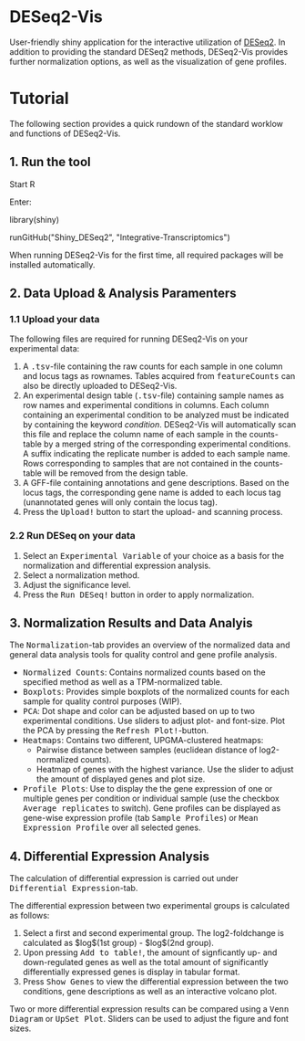 # DESeq2-Vis
User-friendly shiny application for the interactive utilization of <a href=https://doi.org/10.1186/s13059-014-0550-8>DESeq2</a>. In addition to providing the standard DESeq2 methods, DESeq2-Vis provides further normalization options, as well as the visualization of gene profiles.

# Tutorial
The following section provides a quick rundown of the standard worklow and functions of DESeq2-Vis.
## 1. Run the tool
Start R

Enter:

library(shiny)

runGitHub("Shiny_DESeq2", "Integrative-Transcriptomics")

When running DESeq2-Vis for the first time, all required packages will be installed automatically.

## 2. Data Upload & Analysis Paramenters

### 1.1 Upload your data
The following files are required for running DESeq2-Vis on your experimental data:
<ol>
  <li> A <tt>.tsv</tt>-file containing the raw counts for each sample in one column and locus tags as rownames. Tables acquired from <tt>featureCounts</tt> can also be directly uploaded to DESeq2-Vis.
  <li> An experimental design table (<tt>.tsv</tt>-file) containing sample names as row names and experimental conditions in columns. Each column containing an experimental condition to be analyzed must be indicated by containing the keyword <i>condition</i>. DESeq2-Vis will automatically scan this file and replace the column name of each sample in the counts-table by a merged string of the corresponding experimental conditions. A suffix indicating the replicate number is added to each sample name. Rows corresponding to samples that are not contained in the counts-table will be removed from the design table.
  <li> A GFF-file containing annotations and gene descriptions. Based on the locus tags, the corresponding gene name is added to each locus tag (unannotated genes will only contain the locus tag).
  <li> Press the <tt>Upload!</tt> button to start the upload- and scanning process. 
</ol>

### 2.2 Run DESeq on your data
<ol>
  <li> Select an <tt>Experimental Variable</tt> of your choice as a basis for the normalization and differential expression analysis. 
  <li> Select a normalization method. 
  <li> Adjust the significance level.
  <li> Press the <tt> Run DESeq!</tt> button in order to apply normalization.
</ol>

## 3. Normalization Results and Data Analyis
The <tt>Normalization</tt>-tab provides an overview of the normalized data and general data analysis tools for quality control and gene profile analysis.

<ul>
  <li> <tt>Normalized Counts</tt>: Contains normalized counts based on the specified method as well as a TPM-normalized table.
  <li> <tt>Boxplots</tt>: Provides simple boxplots of the normalized counts for each sample for quality control purposes (WIP).
  <li> <tt>PCA</tt>: Dot shape and color can be adjusted based on up to two experimental conditions. Use sliders to adjust plot- and font-size. Plot the PCA by pressing the <tt>Refresh Plot!</tt>-button.
  <li> <tt>Heatmaps</tt>: Contains two different, UPGMA-clustered heatmaps:
    <ul>
      <li> Pairwise distance between samples (euclidean distance of log2-normalized counts).
      <li> Heatmap of genes with the highest variance. Use the slider to adjust the amount of displayed genes and plot size.
    </ul>
   <li> <tt>Profile Plots</tt>: Use to display the the gene expression of one or multiple genes per condition or individual sample (use the checkbox <tt>Average replicates</tt> to switch). Gene profiles can be displayed as gene-wise expression profile (tab <tt>Sample Profiles</tt>) or <tt>Mean Expression Profile</tt> over all selected genes.  
</ul>

## 4. Differential Expression Analysis
The calculation of differential expression is carried out under <tt>Differential Expression</tt>-tab. <br>

The differential expression between two experimental groups is calculated as follows:
<ol>
  <li> Select a first and second experimental group. The log2-foldchange is calculated as $log$(1st group) - $log$(2nd group). 
  <li> Upon pressing <tt>Add to table!</tt>, the amount of signficantly up- and down-regulated genes as well as the total amount of significantly differentially expressed genes is display in tabular format. 
  <li> Press <tt>Show Genes</tt> to view the differential expression between the two conditions, gene descriptions as well as an interactive volcano plot.  
</ol>
Two or more differential expression results can be compared using a <tt>Venn Diagram</tt> or <tt>UpSet Plot</tt>. Sliders can be used to adjust the figure and font sizes.       


